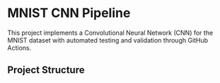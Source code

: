 # MNIST CNN Pipeline

This project implements a Convolutional Neural Network (CNN) for the MNIST dataset with automated testing and validation through GitHub Actions.

## Project Structure 